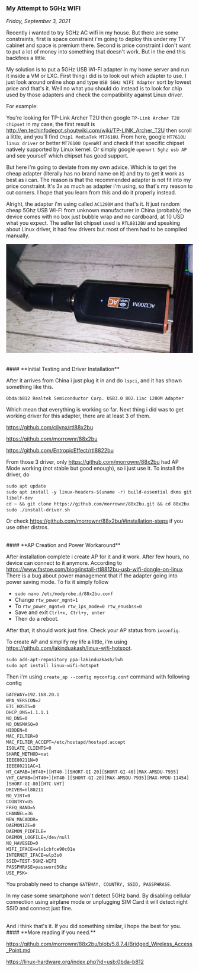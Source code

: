 ### **My Attempt to 5GHz WIFI**
_Friday, September 3, 2021_

Recently i wanted to try 5GHz AC wifi in my house. But there are some constraints, 
first is space constraint i'm going to deploy this under my TV cabinet and space 
is premium there. Second is price constraint i don't want to put a lot of money 
into something that doesn't work. But in the end this backfires a little.

My solution is to put a 5GHz USB WI-FI adapter in my home server and run it inside 
a VM or LXC. First thing i did is to look out which adapter to use. I just look 
around online shop and type `USB 5GHz WIFI Adapter` sort by lowest price and that's 
it. Well no what you should do instead is to look for chip used by those adapters 
and check the compatibility against Linux driver.

For example:

You're looking for TP-Link Archer T2U then google `TP-Link Archer T2U chipset` 
in my case, the first result is <http://en.techinfodepot.shoutwiki.com/wiki/TP-LINK_Archer_T2U> 
then scroll a little, and you'll find `Chip1 MediaTek MT7610U`. From here, google 
`MT7610U linux driver` or better `MT7610U OpenWRT` and check if that specific chipset 
natively supported by Linux kernel. Or simply google `openwrt 5ghz usb AP` and see yourself which 
chipset has good support.

But here i'm going to deviate from my own advice. Which is to get the cheap 
adapter (literally has no brand name on it) and try to get it work as best as 
i can. The reason is that the recommended adapter is not fit into my price constraint. 
It's 3x as much as adapter i'm using, so that's my reason to cut corners. I hope 
that you learn from this and do it properly instead.

Alright, the adapter i'm using called `AC1200M` and that's it. It just random 
cheap 5Ghz USB WI-FI from unknown manufacturer in China (probably) the device comes 
with no box just bubble wrap and no cardboard, at 10 USD what you expect. The seller 
list chipset used is `RTL8812BU` and speaking about Linux driver, it had few drivers 
but most of them had to be compiled manually.

<p align="center">
    <img class="imgrespM" src="./posts/2021-09-03-my-attempt-to-5ghz-wifi/01.jpg" alt="img">
</p>

<br>
#### **Initial Testing and Driver Installation**

After it arrives from China i just plug it in and do `lspci`, and it has shown something 
like this.
```
0bda:b812 Realtek Semiconductor Corp. USB3.0 802.11ac 1200M Adapter
```

Which mean that everything is working so far. Next thing i did was to get working 
driver for this adapter, there are at least 3 of them.

<https://github.com/cilynx/rtl88x2bu>

<https://github.com/morrownr/88x2bu>

<https://github.com/EntropicEffect/rtl8822bu>

From those 3 driver, only <https://github.com/morrownr/88x2bu> had AP Mode 
working (not stable but good enough), so i just use it. 
To install the driver, do
```
sudo apt update
sudo apt install -y linux-headers-$(uname -r) build-essential dkms git libelf-dev
cd ~ && git clone https://github.com/morrownr/88x2bu.git && cd 88x2bu
sudo ./install-driver.sh
```

Or check <https://github.com/morrownr/88x2bu/#installation-steps> if you use other 
distros.

<br>
#### **AP Creation and Power Workaround**

After installation complete i create AP for it and it work. After few hours, no 
device can connect to it anymore. According to <https://www.fastoe.com/blog/install-rtl8812bu-usb-wifi-dongle-on-linux> 
There is a bug about power management that if the adapter going into power saving 
mode. To fix it simply follow
* `sudo nano /etc/modprobe.d/88x2bu.conf`
* Change `rtw_power_mgnt=1`
* To `rtw_power_mgnt=0 rtw_ips_mode=0 rtw_enusbss=0`
* Save and exit `Ctrl+x, Ctrl+y, enter`
* Then do a reboot.

After that, it should work just fine. Check your AP status from `iwconfig`.

To create AP and simplify my life a little, i'm using <https://github.com/lakinduakash/linux-wifi-hotspot>. 
```
sudo add-apt-repository ppa:lakinduakash/lwh
sudo apt install linux-wifi-hotspot
```

Then i'm using `create_ap --config myconfig.conf` command with following config
```
GATEWAY=192.168.20.1
WPA_VERSION=2
ETC_HOSTS=0
DHCP_DNS=1.1.1.1
NO_DNS=0
NO_DNSMASQ=0
HIDDEN=0
MAC_FILTER=0
MAC_FILTER_ACCEPT=/etc/hostapd/hostapd.accept
ISOLATE_CLIENTS=0
SHARE_METHOD=nat
IEEE80211N=0
IEEE80211AC=1
HT_CAPAB=[HT40+][HT40-][SHORT-GI-20][SHORT-GI-40][MAX-AMSDU-7935]
VHT_CAPAB=[HT40+][HT40-][SHORT-GI-20][MAX-AMSDU-7935][MAX-MPDU-11454][SHORT-GI-80][HTC-VHT]
DRIVER=nl80211
NO_VIRT=0
COUNTRY=US
FREQ_BAND=5
CHANNEL=36
NEW_MACADDR=
DAEMONIZE=0
DAEMON_PIDFILE=
DAEMON_LOGFILE=/dev/null
NO_HAVEGED=0
WIFI_IFACE=wlx1cbfce90c01e
INTERNET_IFACE=wlp3s0
SSID=TEST-5GHZ-WIFI
PASSPHRASE=password5Ghz
USE_PSK=
```

You probably need to change `GATEWAY, COUNTRY, SSID, PASSPHRASE`.

In my case some smartphone won't detect 5GHz band. By disabling cellular 
connection using airplane mode or unplugging SIM Card it will detect right 
SSID and connect just fine.

<br>
And i think that's it. If you did something similar, i hope the best for you.

<br>
#### **More reading if you need.**

<https://github.com/morrownr/88x2bu/blob/5.8.7.4/Bridged_Wireless_Access_Point.md>

<https://linux-hardware.org/index.php?id=usb:0bda-b812>